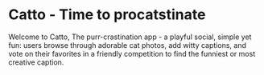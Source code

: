 # Catto - Time to procatstinate


Welcome to Catto, The purr-crastination app - a playful social, simple yet fun: users browse through adorable cat photos, add witty captions, and vote on their favorites in a friendly competition to find the funniest or most creative caption.
